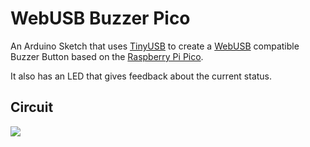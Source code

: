 # WebUSB Buzzer Pico
An Arduino Sketch that uses [TinyUSB](https://github.com/hathach/tinyusb) to create a [WebUSB](https://developer.mozilla.org/en-US/docs/Web/API/USB) compatible Buzzer Button based on the [Raspberry Pi Pico](https://www.raspberrypi.com/products/raspberry-pi-pico/).

It also has an LED that gives feedback about the current status.

## Circuit
![](https://uploads.nico.dev/webusb-buzzer-circuit-pico.jpg)